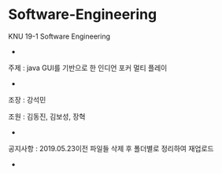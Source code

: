 # Software-Engineering
KNU 19-1 Software Engineering

*

주제 : java GUI를 기반으로 한 인디언 포커 멀티 플레이

*

조장 : 강석민

조원 : 김동진, 김보성, 장혁

*

공지사항 : 2019.05.23이전 파일들 삭제 후 폴더별로 정리하여 재업로드

*
